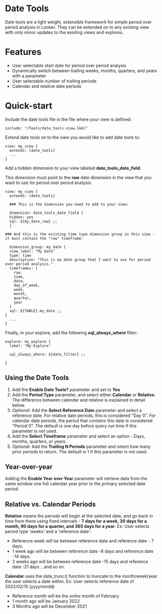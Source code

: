 # Date Tools

Date tools are a light weight, extensible framework for simple period over period analysis in Looker. They can be extended on to any existing view with only minor updates to the existing views and explores.

# Features

 - User selectable start date for period over period analysis
 - Dynamically switch between trailing weeks, months, quarters, and years with a parameter
 - User selectable number of trailing periods
 - Calendar and relative date periods

# Quick-start

Include the date tools file in the file where your view is defined:

    include: "/Tools/date_tools.view.lkml"

Extend date tools on to the view you would like to add date tools to:

    view: my_view {
      extends: [date_tools]
      ...
    }

Add a hidden dimension to your view labeled **date_tools_date_field**.

This dimension must point to the **raw** date dimension in the view that you want to use for period over period analysis:

    view: my_view {
      extends: [date_tools]

      ### This is the dimension you need to add to your view:

      dimension: date_tools_date_field {
      hidden: yes
      sql: ${my_date_raw} ;;
      }

    ### And this is the existing time type dimension group in this view - it must contain the "raw" timeframe:

      dimension_group: my_date {
      view_label: "My Date"
      type: time
      description: "This is my date group that I want to use for period over period analysis."
      timeframes: [
        raw,
        time,
        date,
        day_of_week,
        week,
        month,
        quarter,
        year
      ]
      sql: ${TABLE}.my_date ;;
    }
      ...
    }

Finally, in your explore, add the following **sql_always_where** filter:

    explore: my_explore {
      label: "My Explore"

      sql_always_where: ${date_filter} ;;

    }

## Using the Date Tools

 1. Add the **Enable Date Tools?** parameter and set to **Yes**
 2. Add the **Period Type** parameter, and select either **Calendar** or **Relative**. The difference between calendar and relative is explained in detail below.
 3. *Optional:* Add the **Select Reference Date** parameter and select a reference date. For relative date periods, this is considered "Day 0". For calendar date periods, the period that contains this date is considered "Period 0". The default is one day before query run time if this parameter is not used.
 4. Add the **Select Timeframe** parameter and select an option - Days, months, quarters, or years.
 5. *Optional:* Add the **Trailing N Periods** parameter and select how many prior periods to return. The default is 1 if this parameter is not used.

## Year-over-year

Adding the **Enable Year over Year** parameter will retrieve data from the same window one full calendar year prior to the primary selected date period.

## Relative vs. Calendar Periods

**Relative** means the periods will begin at the selected date, and go back in time from there using fixed intervals - **7 days for a week, 30 days for a month, 90 days for a quarter, and 365 days for a year**. Ex: User selects period type 'weeks' and a 'reference date':
- Reference week will be between reference date and reference date - 7 days.
 - 1 week ago will be between reference date -8 days and reference date -14 days.
  - 2 weeks ago will be between reference date -15 days and reference date -21 days ...and so on.

**Calendar** uses the date_trunc() function to truncate to the month/week/year the user selects a date within. Ex: User selects reference date of 2022/02/15 (yyyymmdd)
- Reference month will be the *entire* month of February
- 1 month ago will be January 2022
- 3 Months ago will be December 2021
